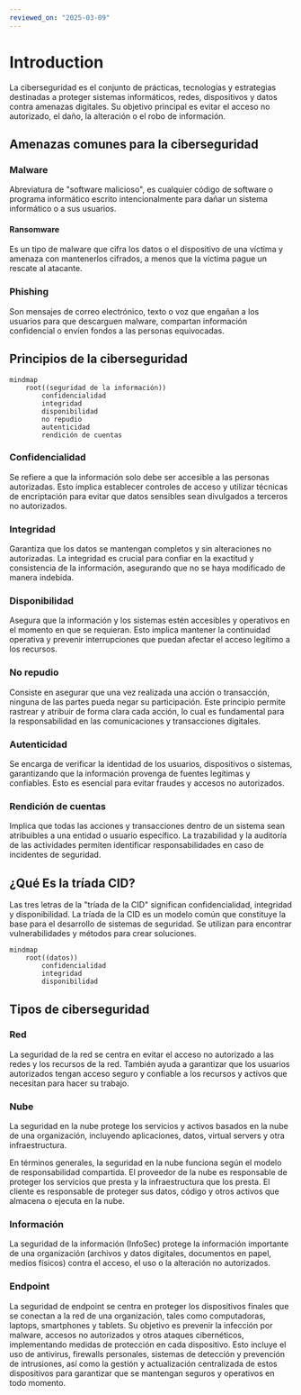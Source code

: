 ```yaml
---
reviewed_on: "2025-03-09"
---
```


# Introduction

La ciberseguridad es el conjunto de prácticas, tecnologías y estrategias destinadas a proteger sistemas informáticos, redes, dispositivos y datos contra amenazas digitales. Su objetivo principal es evitar el acceso no autorizado, el daño, la alteración o el robo de información.

## Amenazas comunes para la ciberseguridad

### Malware

Abreviatura de "software malicioso", es cualquier código de software o programa informático escrito intencionalmente para dañar un sistema informático o a sus usuarios.

#### Ransomware

Es un tipo de malware que cifra los datos o el dispositivo de una víctima y amenaza con mantenerlos cifrados, a menos que la víctima pague un rescate al atacante.

### Phishing

Son mensajes de correo electrónico, texto o voz que engañan a los usuarios para que descarguen malware, compartan información confidencial o envíen fondos a las personas equivocadas.

## Principios de la ciberseguridad

```mermaid
mindmap
	root((seguridad de la información))
		confidencialidad
		integridad
		disponibilidad
		no repudio
		autenticidad
		rendición de cuentas
```

### Confidencialidad

Se refiere a que la información solo debe ser accesible a las personas autorizadas. Esto implica establecer controles de acceso y utilizar técnicas de encriptación para evitar que datos sensibles sean divulgados a terceros no autorizados.

### Integridad

Garantiza que los datos se mantengan completos y sin alteraciones no autorizadas. La integridad es crucial para confiar en la exactitud y consistencia de la información, asegurando que no se haya modificado de manera indebida.

### Disponibilidad

Asegura que la información y los sistemas estén accesibles y operativos en el momento en que se requieran. Esto implica mantener la continuidad operativa y prevenir interrupciones que puedan afectar el acceso legítimo a los recursos.

### No repudio

Consiste en asegurar que una vez realizada una acción o transacción, ninguna de las partes pueda negar su participación. Este principio permite rastrear y atribuir de forma clara cada acción, lo cual es fundamental para la responsabilidad en las comunicaciones y transacciones digitales.

### Autenticidad

Se encarga de verificar la identidad de los usuarios, dispositivos o sistemas, garantizando que la información provenga de fuentes legítimas y confiables. Esto es esencial para evitar fraudes y accesos no autorizados.

### Rendición de cuentas

Implica que todas las acciones y transacciones dentro de un sistema sean atribuibles a una entidad o usuario específico. La trazabilidad y la auditoría de las actividades permiten identificar responsabilidades en caso de incidentes de seguridad.

## ¿Qué Es la tríada CID?

Las tres letras de la "tríada de la CID" significan confidencialidad, integridad y disponibilidad. La tríada de la CID es un modelo común que constituye la base para el desarrollo de sistemas de seguridad. Se utilizan para encontrar vulnerabilidades y métodos para crear soluciones.

```mermaid
mindmap
	root((datos))
		confidencialidad
		integridad
		disponibilidad
```

## Tipos de ciberseguridad

### Red

La seguridad de la red se centra en evitar el acceso no autorizado a las redes y los recursos de la red. También ayuda a garantizar que los usuarios autorizados tengan acceso seguro y confiable a los recursos y activos que necesitan para hacer su trabajo.

### Nube

La seguridad en la nube protege los servicios y activos basados en la nube de una organización, incluyendo aplicaciones, datos, virtual servers y otra infraestructura.

En términos generales, la seguridad en la nube funciona según el modelo de responsabilidad compartida. El proveedor de la nube es responsable de proteger los servicios que presta y la infraestructura que los presta. El cliente es responsable de proteger sus datos, código y otros activos que almacena o ejecuta en la nube.

### Información

La seguridad de la información (InfoSec) protege la información importante de una organización (archivos y datos digitales, documentos en papel, medios físicos) contra el acceso, el uso o la alteración no autorizados.

### Endpoint

La seguridad de endpoint se centra en proteger los dispositivos finales que se conectan a la red de una organización, tales como computadoras, laptops, smartphones y tablets. Su objetivo es prevenir la infección por malware, accesos no autorizados y otros ataques cibernéticos, implementando medidas de protección en cada dispositivo. Esto incluye el uso de antivirus, firewalls personales, sistemas de detección y prevención de intrusiones, así como la gestión y actualización centralizada de estos dispositivos para garantizar que se mantengan seguros y operativos en todo momento.
